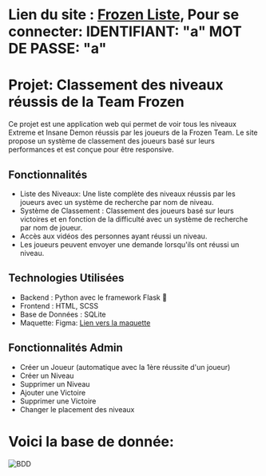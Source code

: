 # Lien du site : [Frozen Liste](https://lafrozenliste.eu.pythonanywhere.com), Pour se connecter: IDENTIFIANT: "a" MOT DE PASSE: "a"

# Projet: Classement des niveaux réussis de la Team Frozen

Ce projet est une application web qui permet de voir tous les niveaux Extreme et Insane Demon réussis par les joueurs de la Frozen Team. Le site propose un système de classement des joueurs basé sur leurs performances et est conçue pour être responsive.

## Fonctionnalités

- Liste des Niveaux: Une liste complète des niveaux réussis par les joueurs avec un système de recherche par nom de niveau.
- Système de Classement : Classement des joueurs basé sur leurs victoires et en fonction de la difficulté avec un système de recherche par nom de joueur.
- Accès aux vidéos des personnes ayant réussi un niveau.
- Les joueurs peuvent envoyer une demande lorsqu'ils ont réussi un niveau.

## Technologies Utilisées

- Backend : Python avec le framework Flask 🐍
- Frontend : HTML, SCSS
- Base de Données : SQLite
- Maquette: Figma: [Lien vers la maquette](https://www.figma.com/design/cseyRjhPMFU0BGbJ8WOYV8/Projet-perso?node-id=0-1&t=gBsQClwTqmNX6tgH-1)

## Fonctionnalités Admin

- Créer un Joueur (automatique avec la 1ère réussite d'un joueur)
- Créer un Niveau
- Supprimer un Niveau
- Ajouter une Victoire
- Supprimer une Victoire
- Changer le placement des niveaux

# Voici la base de donnée:
![BDD](https://github.com/TimeoBlondeleauDubois/Frozen-Liste/assets/150905525/679eaa75-13b7-4439-8b2f-3e1d602af291)
